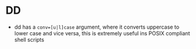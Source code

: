 # DD

* dd has a `conv=[u|l]case` argument, where it converts uppercase to lower case and vice versa, this is extremely useful ins POSIX compliant shell scripts
